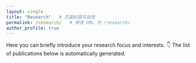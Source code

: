 ```yaml
---
layout: single
title: "Research"   # 页面标题可自改
permalink: /research/   # 修改 URL 为 /research/
author_profile: true
---
```


Here you can briefly introduce your research focus and interests.
👇 The list of publications below is automatically generated.
